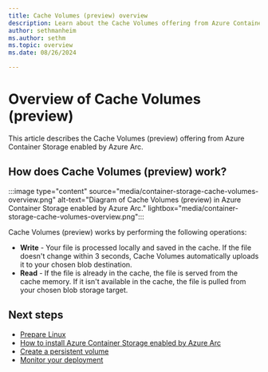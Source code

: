 ```yaml
---
title: Cache Volumes (preview) overview
description: Learn about the Cache Volumes offering from Azure Container Storage enabled by Azure Arc.
author: sethmanheim
ms.author: sethm
ms.topic: overview
ms.date: 08/26/2024

---
```


# Overview of Cache Volumes (preview)

This article describes the Cache Volumes (preview) offering from Azure Container Storage enabled by Azure Arc.

## How does Cache Volumes (preview) work?

:::image type="content" source="media/container-storage-cache-volumes-overview.png" alt-text="Diagram of Cache Volumes (preview) in Azure Container Storage enabled by Azure Arc." lightbox="media/container-storage-cache-volumes-overview.png":::

Cache Volumes (preview) works by performing the following operations:

- **Write** - Your file is processed locally and saved in the cache. If the file doesn't change within 3 seconds, Cache Volumes automatically uploads it to your chosen blob destination.
- **Read** - If the file is already in the cache, the file is served from the cache memory. If it isn't available in the cache, the file is pulled from your chosen blob storage target.

## Next steps

- [Prepare Linux](prepare-linux.md)
- [How to install Azure Container Storage enabled by Azure Arc](install-edge-volumes.md)
- [Create a persistent volume](create-persistent-volume.md)
- [Monitor your deployment](azure-monitor-kubernetes.md)
